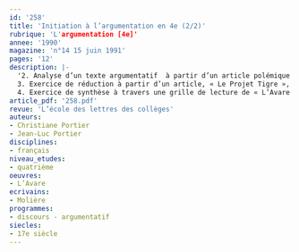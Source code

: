 ```yaml
---
id: '258'
title: 'Initiation à l’argumentation en 4e (2/2)'
rubrique: 'L'argumentation [4e]'
annee: '1990'
magazine: 'n°14 15 juin 1991'
pages: '12'
description: |-
  '2. Analyse d’un texte argumentatif  à partir d’un article polémique de Pierre Viansson-Ponté contre la chasse, paru dans « Le Monde » en 1972
  3. Exercice de réduction à partir d’un article, « Le Projet Tigre », de Rahul Singh paru dans « Le Courrier de l’Unesco » en 1989
  4. Exercice de synthèse à travers une grille de lecture de « L’Avare », de Molière'
article_pdf: '258.pdf'
revue: 'L’école des lettres des collèges'
auteurs:
- Christiane Portier
- Jean-Luc Portier
disciplines:
- français
niveau_etudes:
- quatrième
oeuvres:
- L’Avare
ecrivains:
- Molière
programmes:
- discours - argumentatif
siecles:
- 17e siècle
---
```

